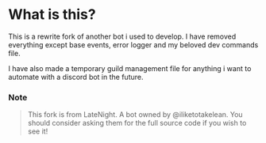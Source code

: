 # What is this?
This is a rewrite fork of another bot i used to develop. I have removed everything except base events, error logger and my beloved dev commands file.

I have also made a temporary guild management file for anything i want to automate with a discord bot in the future.

### Note
> This fork is from LateNight. A bot owned by @iliketotakelean. You should consider asking them for the full source code if you wish to see it!